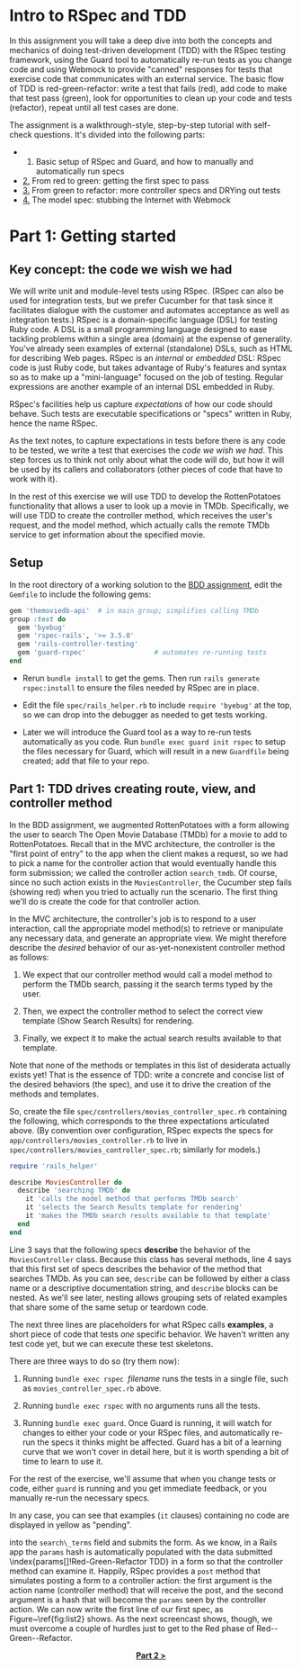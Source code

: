 # Intro to RSpec and TDD

In this assignment you will take a deep dive into both the concepts
and mechanics of doing test-driven development (TDD) with the RSpec
testing framework, using the Guard tool to automatically re-run tests
as you change code and using Webmock to provide "canned" responses for
tests that exercise code that communicates with an external service.
The basic flow of TDD is red-green-refactor: write a test that fails
(red), add code to make that test pass (green), look for opportunities
to clean up your code and tests (refactor), repeat until all test
cases are done.

The assignment is a walkthrough-style, step-by-step tutorial with
self-check questions.  It's divided into the following parts:

* 1. Basic setup of RSpec and Guard, and how to manually and automatically run specs
* [2.](part2.md) From red to green: getting the first spec to pass
* [3.](part3.md) From green to refactor: more controller specs and DRYing out tests
* [4.](part4.md) The model spec: stubbing the Internet with Webmock

# Part 1: Getting started

## Key concept: the code we wish we had

We will write unit and module-level tests using RSpec.  (RSpec can
also be used for integration tests, but we prefer Cucumber for that
task since it facilitates dialogue with the customer and automates
acceptance as well as integration tests.)  RSpec is a domain-specific
language (DSL) for testing Ruby code.  A DSL is a small programming
language designed to ease tackling problems within a single area
(domain) at the expense of generality.  You've already seen examples
of external (standalone) DSLs, such as HTML for describing Web pages.
RSpec is an _internal_ or _embedded_ DSL: RSpec code is just Ruby
code, but takes advantage of Ruby's features and syntax so as to make
up a "mini-language" focused on the job of testing.  Regular
expressions are another example of an internal DSL embedded in Ruby.

RSpec's facilities help us capture _expectations_ of how our code
should behave.  Such tests are executable specifications or "specs"
written in Ruby, hence the name RSpec.

As the text notes, to capture expectations in tests before there is any code to be
tested, we write a test that exercises
the _code we wish we had_. This step forces us to think not only about
what the code will do, but how it will be used by its callers and
collaborators (other pieces of code that have to work with it).


In the rest of this exercise we will use TDD to develop the
RottenPotatoes functionality that allows a user to look up a movie in
TMDb.  Specifically, we will use TDD to create the controller
method, which receives the user's request, and the model method, which
actually calls the remote TMDb service to get information about the
specified movie.

## Setup

In the root directory of a working solution to the [BDD
assignment](https://github.com/saasbook/hw-bdd-cucumber), 
edit the `Gemfile` to include the following gems:

```ruby
gem 'themoviedb-api'  # in main group; simplifies calling TMDb
group :test do
  gem 'byebug'
  gem 'rspec-rails', '>= 3.5.0'
  gem 'rails-controller-testing'
  gem 'guard-rspec'                 # automates re-running tests
end
```

* Rerun `bundle install` to get the gems.  Then run `rails generate
rspec:install` to ensure the files needed by RSpec are in place.

* Edit the file `spec/rails_helper.rb` to include `require 'byebug'` at
the top, so we can drop into the debugger as needed to get tests working.

* Later we will introduce the Guard tool as a way to re-run tests
automatically as you code.  Run `bundle exec guard init rspec` to setup the files
necessary for Guard, which will result in a new `Guardfile` being
created; add that file to your repo.


## Part 1: TDD drives creating route, view, and controller method

In the BDD assignment, we augmented RottenPotatoes with a form
allowing the user to search The Open Movie Database (TMDb) for a movie
to add to RottenPotatoes.  Recall that in the MVC architecture, the
controller is the "first point of entry" to the app when the client
makes a request, so we had to pick a name for the controller action
that would eventually handle this form submission; we called the
controller action `search_tmdb`.
Of course, since no  such action exists in the `MoviesController`,
the Cucumber step
fails (showing red) when you tried to actually run the scenario. 
The first thing we'll do is create the code for that controller action.

In the MVC architecture, the controller's job is to respond to a user
interaction, call the appropriate model method(s) to retrieve or
manipulate any necessary data, and generate an appropriate view.  We
might therefore describe the _desired_ behavior of our
as-yet-nonexistent controller method as follows:

1. We expect that our controller method would call a model method to
perform the TMDb search, passing  it the search terms typed by the user.

2. Then, we expect the controller method to select the correct view template
(Show Search Results) for rendering.

3. Finally, we expect it to make the actual  search results available to that template.

Note that none of the methods or templates in this list of
desiderata actually exists yet!  That is the essence of TDD: write a
concrete and concise list of the desired behaviors (the spec), and use
it to drive the creation of the methods and templates.

So, create the file `spec/controllers/movies_controller_spec.rb`
containing the following, which corresponds to the three expectations
articulated above.  (By convention over configuration, 
RSpec expects the specs for `app/controllers/movies_controller.rb` to
live in `spec/controllers/movies_controller_spec.rb`; similarly for models.)


```ruby
require 'rails_helper'

describe MoviesController do
  describe 'searching TMDb' do
    it 'calls the model method that performs TMDb search'
    it 'selects the Search Results template for rendering'
    it 'makes the TMDb search results available to that template'
  end
end

```
    
Line 3 says that the following specs **describe** the behavior of the
`MoviesController` class.  Because this class has several
methods, line 4 says that this first set of specs describes the behavior
of the method that searches TMDb.  As you can see, 
`describe` can be followed by
either a class name or a descriptive documentation string, and
`describe` blocks can be nested.  As we'll see later, nesting allows
grouping sets of related examples that share some of the same setup or
teardown code.

The next three lines are placeholders for what RSpec calls **examples**, 
a short piece of code
that tests _one_ specific behavior.  We
haven't written any test code yet, but  we can
execute these test skeletons.

There are three ways to do so (try them now):

1. Running `bundle exec rspec `_filename_ runs the tests in a single file, such as
`movies_controller_spec.rb` above.

2. Running `bundle exec rspec` with no arguments runs all the tests.

3. Running `bundle exec guard`.  Once Guard is running, it will watch
for changes to either your code or your RSpec files, and automatically
re-run the
specs it thinks might be affected.  Guard has a bit of a learning
curve that we won't cover in detail here, but it is worth spending a
bit of time to learn to use it.

For the rest of the exercise, we'll assume that when you change tests
or code, either `guard` is running and you get immediate feedback, or
you manually re-run the necessary specs.

In any case, you can see that examples (`it` clauses) containing no code are
  displayed in yellow as "pending".

into the `search\_terms` field and submits the form.  As we know,
in a Rails app
the `params` hash is automatically populated with the data submitted
\index{params[]!Red-Green-Refactor TDD}
in a form so that the controller method can examine it.
Happily, RSpec provides a `post`
method that simulates posting a form to a controller action: the first
argument is the action name (controller method) that will receive the
post, and the second argument is a hash that will become the `params`
seen by the controller action.  We can now write the first line of our
first spec, as Figure~\ref{fig:list2} shows.  As the next screencast
shows, though, we must overcome a couple of hurdles just to get to the
Red phase of Red--Green--Refactor.

<p align="center"> 
<b><a href="part2.md">Part 2 &gt;</a></b>
</p>
